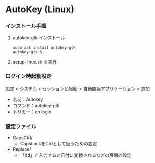 
# AutoKey (Linux)

### インストール手順

1. autokey-gtk インストール
    ```
    sudo apt install autokey-gtk
    autokey-gtk &
    ```
2. setup-linux.sh を実行


### ログイン時起動設定

設定 > システム > セッションと起動 > 自動開始アプリケーション > 追加

* 名前：Autokey
* コマンド：autokey-gtk
* トリガー：on login


### 設定ファイル

- CapsCtrl/
  - CapsLockをCtrlとして扱うための設定
- Replace/
  - 「dd」と入力すると日付に変換されるなどの展開の設定
